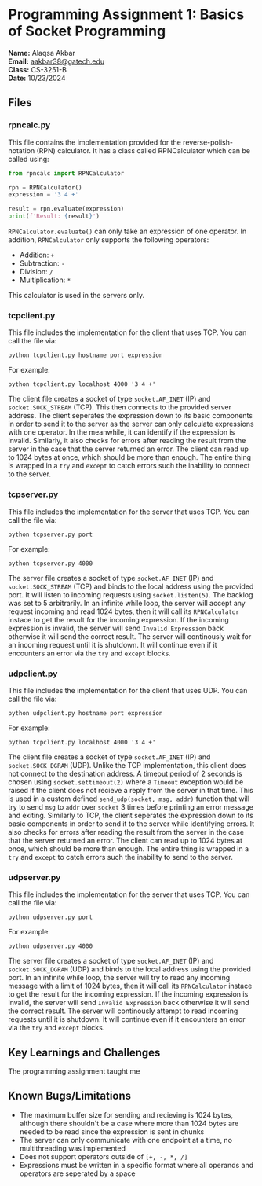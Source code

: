 # Programming Assignment 1: Basics of Socket Programming
**Name:** Alaqsa Akbar \
**Email:** aakbar38@gatech.edu \
**Class:** CS-3251-B \
**Date:** 10/23/2024

## Files
### rpncalc.py
This file contains the implementation provided for the reverse-polish-notation (RPN) calculator. It has a class called RPNCalculator which can be called using:
```python
from rpncalc import RPNCalculator

rpn = RPNCalculator()
expression = '3 4 +'

result = rpn.evaluate(expression)
print(f'Result: {result}')
```
`RPNCalculator.evaluate()` can only take an expression of one operator. In addition, `RPNCalculator` only supports the following operators:
- Addition: `+`
- Subtraction: `-`
- Division: `/`
- Multiplication: `*`

This calculator is used in the servers only.

### tcpclient.py
This file includes the implementation for the client that uses TCP. You can call the file via:
```shell
python tcpclient.py hostname port expression
```
For example:
```shell
python tcpclient.py localhost 4000 '3 4 +'
```
The client file creates a socket of type `socket.AF_INET` (IP) and `socket.SOCK_STREAM` (TCP). This then connects to the provided server address. The client seperates the expression down to its basic components in order to send it to the server as the server can only calculate expressions with one operator. In the meanwhile, it can identify if the expression is invalid. Similarly, it also checks for errors after reading the result from the server in the case that the server returned an error. The client can read up to 1024 bytes at once, which should be more than enough. The entire thing is wrapped in a `try` and `except` to catch errors such the inability to connect to the server.

### tcpserver.py
This file includes the implementation for the server that uses TCP. You can call the file via:
```shell
python tcpserver.py port
```
For example:
```shell
python tcpserver.py 4000
```
The server file creates a socket of type `socket.AF_INET` (IP) and `socket.SOCK_STREAM` (TCP) and binds to the local address using the provided port. It will listen to incoming requests using `socket.listen(5)`. The backlog was set to 5 arbitrarily. In an infinite while loop, the server will accept any request incoming and read 1024 bytes, then it will call its `RPNCalculator` instace to get the result for the incoming expression. If the incoming expression is invalid, the server will send `Invalid Expression` back otherwise it will send the correct result. The server will continously wait for an incoming request until it is shutdown. It will continue even if it encounters an error via the `try` and `except` blocks.

### udpclient.py
This file includes the implementation for the client that uses UDP. You can call the file via:
```shell
python udpclient.py hostname port expression
```
For example:
```shell
python tcpclient.py localhost 4000 '3 4 +'
```
The client file creates a socket of type `socket.AF_INET` (IP) and `socket.SOCK_DGRAM` (UDP). Unlike the TCP implementation, this client does not connect to the destination address. A timeout period of 2 seconds is chosen using `socket.settimeout(2)` where a `Timeout` exception would be raised if the client does not recieve a reply from the server in that time. This is used in a custom defined `send_udp(socket, msg, addr)` function that will try to send `msg` to `addr` over `socket` 3 times before printing an error message and exiting. Similarly to TCP, the client seperates the expression down to its basic components in order to send it to the server while identifying errors. It also checks for errors after reading the result from the server in the case that the server returned an error. The client can read up to 1024 bytes at once, which should be more than enough. The entire thing is wrapped in a `try` and `except` to catch errors such the inability to send to the server.

### udpserver.py
This file includes the implementation for the server that uses TCP. You can call the file via:
```shell
python udpserver.py port
```
For example:
```shell
python udpserver.py 4000
```
The server file creates a socket of type `socket.AF_INET` (IP) and `socket.SOCK_DGRAM` (UDP) and binds to the local address using the provided port. In an infinite while loop, the server will try to read any incoming message with a limit of 1024 bytes, then it will call its `RPNCalculator` instace to get the result for the incoming expression. If the incoming expression is invalid, the server will send `Invalid Expression` back otherwise it will send the correct result. The server will continously attempt to read incoming requests until it is shutdown. It will continue even if it encounters an error via the `try` and `except` blocks.

## Key Learnings and Challenges
The programming assignment taught me 

## Known Bugs/Limitations
- The maximum buffer size for sending and recieving is 1024 bytes, although there shouldn't be a case where more than 1024 bytes are needed to be read since the expression is sent in chunks
- The server can only communicate with one endpoint at a time, no multithreading was implemented
- Does not support operators outside of `[+, -, *, /]`
- Expressions must be written in a specific format where all operands and operators are seperated by a space

